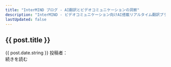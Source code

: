```yaml
---
title: "InterMIND ブログ - AI翻訳とビデオコミュニケーションの洞察"
description: "InterMIND - ビデオコミュニケーション向けAI搭載リアルタイム翻訳プラットフォームの最新ニュース、技術的洞察、製品アップデートをお届けします。"
lastUpdated: false
---
```


<script setup>
import { data as posts } from './posts.data'
import { renderMarkdown } from 'shared/utils/markdown'
</script>

<!-- # ブログ -->

<div class="mt-8">
  <article v-for="post of posts" :key="post.url" class="mb-6 pb-10 border-b border-gray-200 dark:border-gray-700 last:border-b-0">
    <h1>
      <a :href="post.url" class="text-2xl font-semibold text-[var(--vp-c-text-1)] hover:text-[var(--vp-c-brand-1)] no-underline">{{ post.title }}</a>
    </h1>
    <div class="text-[var(--vp-c-text-2)] text-sm mt-2 flex items-center flex-nowrap">
      <span>{{ post.date.string }}</span>
      <span v-if="post.author" class="ml-2 flex items-center flex-nowrap">投稿者：&nbsp;<span v-html="renderMarkdown(post.author)"></span></span>
    </div>
    <div class="text-[var(--vp-c-text-1)] mt-4 leading-relaxed" v-if="post.description" v-html="renderMarkdown(post.description)">
    </div>
    <a :href="post.url" class="text-[var(--vp-c-brand-1)] no-underline font-medium hover:underline mt-2 inline-block">続きを読む</a>
  </article>
</div>